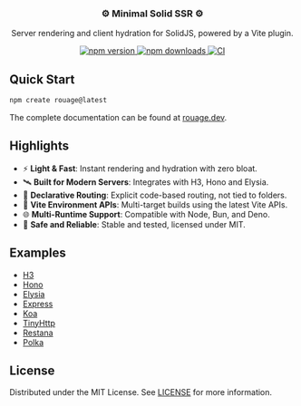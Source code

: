 <h3 align="center">⚙️ Minimal Solid SSR ⚙️</h3>

<p align="center">Server rendering and client hydration for SolidJS, powered by a Vite plugin.</p>

<div align="center">
  <a href="https://www.npmjs.com/package/solid-rouage">
    <img alt="npm version" src="https://img.shields.io/npm/v/solid-rouage.svg?maxAge=1000" />
  </a>
  <a href="https://www.npmjs.com/package/solid-rouage">
    <img alt="npm downloads" src="https://img.shields.io/npm/dt/solid-rouage.svg?maxAge=1000" />
  </a>
  <a href="https://github.com/quentindutot/rouage/actions/workflows/ci.yml">
    <img alt="CI" src="https://github.com/quentindutot/rouage/actions/workflows/ci.yml/badge.svg" />
  </a>
</div>

## Quick Start

```bash
npm create rouage@latest
```

The complete documentation can be found at [rouage.dev](https://rouage.dev).

## Highlights

- ⚡️ **Light & Fast**: Instant rendering and hydration with zero bloat.
- 🛰️ **Built for Modern Servers**: Integrates with H3, Hono and Elysia.
- 🧭 **Declarative Routing**: Explicit code-based routing, not tied to folders.
- 🧪 **Vite Environment APIs**: Multi-target builds using the latest Vite APIs.
- 🌐 **Multi-Runtime Support**: Compatible with Node, Bun, and Deno.
- 🧱 **Safe and Reliable**: Stable and tested, licensed under MIT.

## Examples

- [H3](https://github.com/quentindutot/rouage/tree/main/examples/h3)
- [Hono](https://github.com/quentindutot/rouage/tree/main/examples/hono)
- [Elysia](https://github.com/quentindutot/rouage/tree/main/examples/elysia)
- [Express](https://github.com/quentindutot/rouage/tree/main/examples/express)
- [Koa](https://github.com/quentindutot/rouage/tree/main/examples/koa)
- [TinyHttp](https://github.com/quentindutot/rouage/tree/main/examples/tinyhttp)
- [Restana](https://github.com/quentindutot/rouage/tree/main/examples/restana)
- [Polka](https://github.com/quentindutot/rouage/tree/main/examples/polka)

## License

Distributed under the MIT License. See [LICENSE](https://github.com/quentindutot/rouage/blob/main/LICENSE) for more information.
